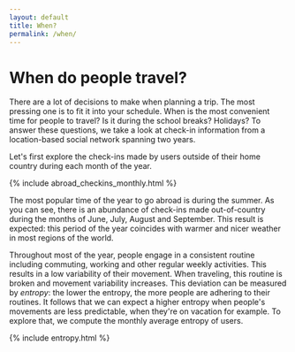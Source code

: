 ```yaml
---
layout: default
title: When?
permalink: /when/
---
```


# When do people travel?

There are a lot of decisions to make when planning a trip. The most pressing one is to fit it into your schedule. When is the most convenient time for people to travel? Is it during the school breaks? Holidays? To answer these questions, we take a look at check-in information from a location-based social network spanning two years. 

Let's first explore the check-ins made by users outside of their home country during each month of the year. 

{% include abroad_checkins_monthly.html %}

The most popular time of the year to go abroad is during the summer. As you can see, there is an abundance of check-ins made out-of-country during the months of June, July, August and September. This result is expected: this period of the year coincides with warmer and nicer weather in most regions of the world.  

Throughout most of the year, people engage in a consistent routine including commuting, working and other regular weekly activities. This results in a low variability of their movement. When traveling, this routine is broken and movement variability increases. This deviation can be measured by *entropy*: the lower the entropy, the more people are adhering to their routines. It follows that we can expect a higher entropy when people's movements are less predictable, when they're on vacation for example. To explore that, we compute the monthly average entropy of users. 

{% include entropy.html %}

<!-- Add observations -->

